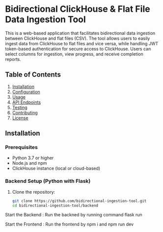 # Bidirectional ClickHouse & Flat File Data Ingestion Tool

This is a web-based application that facilitates bidirectional data ingestion between ClickHouse and flat files (CSV). The tool allows users to easily ingest data from ClickHouse to flat files and vice versa, while handling JWT token-based authentication for secure access to ClickHouse. Users can select columns for ingestion, view progress, and receive completion reports.

## Table of Contents
1. [Installation](#installation)
2. [Configuration](#configuration)
3. [Usage](#usage)
4. [API Endpoints](#api-endpoints)
5. [Testing](#testing)
6. [Contributing](#contributing)
7. [License](#license)


## Installation

### Prerequisites

- Python 3.7 or higher
- Node.js and npm
- ClickHouse instance (local or cloud-based)

### Backend Setup (Python with Flask)

1. Clone the repository:
   ```bash
   git clone https://github.com/bidirectional-ingestion-tool.git
   cd bidirectional-ingestion-tool/backend

Start the Backend :
Run the backned by running command flask run

Start the Frontend :
Run the frontend by npm i and npm run dev
